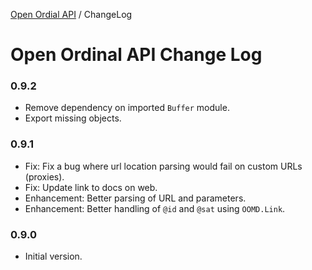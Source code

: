 [Open Ordial API](../README.md) / ChangeLog

# Open Ordinal API Change Log

### 0.9.2
- Remove dependency on imported `Buffer` module.
- Export missing objects.

### 0.9.1
- Fix: Fix a bug where url location parsing would fail on custom URLs (proxies).
- Fix: Update link to docs on web.
- Enhancement: Better parsing of URL and parameters.
- Enhancement: Better handling of `@id` and `@sat` using `OOMD.Link`.

### 0.9.0
- Initial version.
